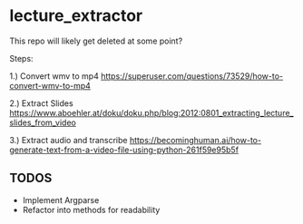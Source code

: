 # lecture_extractor

This repo will likely get deleted at some point?

Steps:

1.) Convert wmv to mp4
https://superuser.com/questions/73529/how-to-convert-wmv-to-mp4

2.) Extract Slides
https://www.aboehler.at/doku/doku.php/blog:2012:0801_extracting_lecture_slides_from_video

3.) Extract audio and transcribe
https://becominghuman.ai/how-to-generate-text-from-a-video-file-using-python-261f59e95b5f

## TODOS
- Implement Argparse
- Refactor into methods for readability